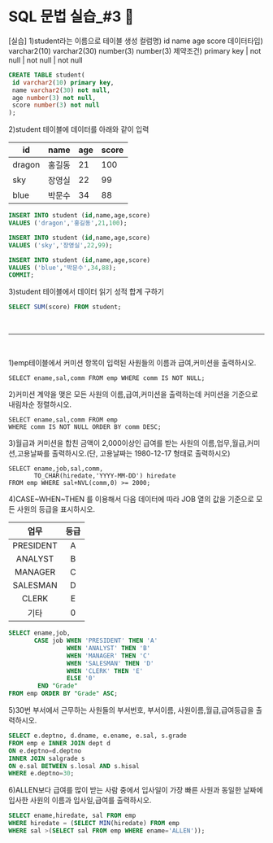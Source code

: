 # SQL 문법 실습_#3 📌
[실습]
1)student라는 이름으로 테이블 생성
컬럼명)    id           name         age        score
데이터타입) varchar2(10) varchar2(30) number(3)  number(3)
제약조건) primary key | not null | not null | not null
```sql
CREATE TABLE student(
 id varchar2(10) primary key,
 name varchar2(30) not null,
 age number(3) not null,
 score number(3) not null
);
```
2)student 테이블에 데이터를 아래와 같이 입력

|id|name|age|score|
|---|---|---|---|
|dragon|홍길동|21|100|
|sky | 장영실|22 |99|
|blue|박문수|34|88|
   
             
```sql
INSERT INTO student (id,name,age,score) 
VALUES ('dragon','홍길동',21,100);

INSERT INTO student (id,name,age,score) 
VALUES ('sky','장영실',22,99);

INSERT INTO student (id,name,age,score) 
VALUES ('blue','박문수',34,88);
COMMIT;
```

3)student 테이블에서 데이터 읽기
성적 합계 구하기
```sql
SELECT SUM(score) FROM student;
```
<br>

---
<br>

1)emp테이블에서 커미션 항목이 입력된 사원들의 이름과 급여,커미션을
출력하시오.
```
SELECT ename,sal,comm FROM emp WHERE comm IS NOT NULL;
```
2)커미션 계약을 맺은 모든 사원의 이름,급여,커미션을 출력하는데 커미션을 기준으로 내림차순 정렬하시오.
```
SELECT ename,sal,comm FROM emp 
WHERE comm IS NOT NULL ORDER BY comm DESC;
```
3)월급과 커미션을 합친 금액이 2,000이상인 급여를 받는 사원의 이름,업무,월급,커미션,고용날짜를 출력하시오.(단, 고용날짜는 1980-12-17 형태로 출력하시오)
```
SELECT ename,job,sal,comm,
       TO_CHAR(hiredate,'YYYY-MM-DD') hiredate
FROM emp WHERE sal+NVL(comm,0) >= 2000;
```
4)CASE~WHEN~THEN 를 이용해서 다음 데이터에 따라 JOB 열의 값을 기준으로 모든 사원의 등급을 표시하시오.

|업무 | 등급|
|:---:|:---:|
|PRESIDENT | A|
|ANALYST|  B|
|MANAGER|  C|
|SALESMAN| D|
|CLERK|  E|
|기타  | 0|

```sql
SELECT ename,job, 
       CASE job WHEN 'PRESIDENT' THEN 'A'
                WHEN 'ANALYST' THEN 'B'
                WHEN 'MANAGER' THEN 'C'
                WHEN 'SALESMAN' THEN 'D'
                WHEN 'CLERK' THEN 'E'
                ELSE '0'
        END "Grade"
FROM emp ORDER BY "Grade" ASC;
```
       
5)30번 부서에서 근무하는 사원들의 부서번호, 부서이름, 사원이름,월급,급여등급을 출력하시오.
```sql
SELECT e.deptno, d.dname, e.ename, e.sal, s.grade
FROM emp e INNER JOIN dept d
ON e.deptno=d.deptno
INNER JOIN salgrade s
ON e.sal BETWEEN s.losal AND s.hisal
WHERE e.deptno=30;
```
6)ALLEN보다 급여를 많이 받는 사람 중에서 입사일이 가장 빠른 사원과 동일한 날짜에 입사한 사원의 이름과 입사일,급여를 출력하시오.
```sql
SELECT ename,hiredate, sal FROM emp
WHERE hiredate = (SELECT MIN(hiredate) FROM emp 
WHERE sal >(SELECT sal FROM emp WHERE ename='ALLEN'));
```